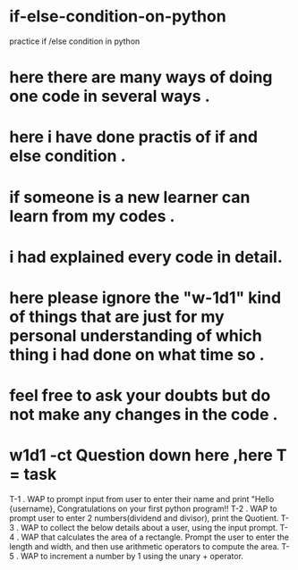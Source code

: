 # if-else-condition-on-python
practice if /else condition in python
# here there are many ways of doing one code in several ways .
# here i have done practis of if and else condition .
# if someone is a new learner can learn from my codes .
# i had explained every code in detail.
# here please ignore the "w-1d1" kind of things that are just for my personal understanding of which thing i had done on what time so .
# feel free to ask your doubts but do not make any changes in the code .
# w1d1 -ct Question down here ,here T = task
T-1 . WAP to prompt input from user to enter their name and print "Hello {username}, Congratulations on your first python program!!
T-2 . WAP to prompt user to enter 2 numbers(dividend and divisor), print the Quotient.
T-3 . WAP to collect the below details about a user, using the input prompt.
T-4 . WAP that calculates the area of a rectangle. Prompt the user to enter the length and width, and then use arithmetic operators to compute the area.
T-5 . WAP to increment a number by 1 using the unary + operator.

